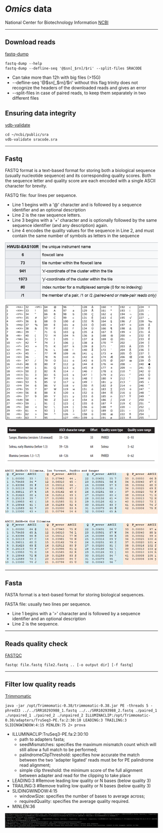 # *Omics* data

National Center for Biotechnology Information [NCBI](https://www.ncbi.nlm.nih.gov/)

---
## Download reads

[fastq-dump](https://trace.ncbi.nlm.nih.gov/Traces/sra/sra.cgi?view=toolkit_doc&f=fastq-dump)
``` 
fastq-dump --help
fastq-dump --defline-seq '@$sn[_$rn]/$ri' --split-files SRACODE
```

* Can take more than 12h with big files (>15G)
* --defline-seq '@$sn[_$rn]/$ri' without this flag trinity does not recognize the headers of the downloaded reads and gives an error
* --split-files in case of paired reads, to keep them separately in two different files

## Ensuring data integrity
[vdb-validate](https://trace.ncbi.nlm.nih.gov/Traces/sra/sra.cgi?view=toolkit_doc&f=vdb-validate)
```
cd ~/ncbi/public/sra
vdb-validate sracode.sra
```
---
## Fastq

FASTQ format is a text-based format for storing both a biological sequence (usually nucleotide sequence) and its corresponding quality scores. Both the sequence letter and quality score are each encoded with a single ASCII character for brevity.

FASTQ file: four lines per sequence. 
* Line 1 begins with a '@' character and is followed by a sequence identifier and an optional description
* Line 2 is the raw sequence letters.
* Line 3 begins with a '+' character and is optionally followed by the same sequence identifier (and any description) again.
* Line 4 encodes the quality values for the sequence in Line 2, and must contain the same number of symbols as letters in the sequence

![header](https://raw.githubusercontent.com/MariangelaIannello/didattica/main/images/illumina_seq_id.png)

![ascii](https://raw.githubusercontent.com/MariangelaIannello/didattica/main/images/ascii_2.png)

![ascii_2](https://raw.githubusercontent.com/MariangelaIannello/didattica/main/images/ascii.png)

![ascii_3](https://raw.githubusercontent.com/MariangelaIannello/didattica/main/images/ascii33.gif)

---

## Fasta

FASTA format is a text-based format for storing biological sequences.

FASTA file: usually two lines per sequence.
* Line 1 begins with a '>' character and is followed by a sequence identifier and an optional description
*	Line 2 is the sequence.
---
## Reads quality check

[FASTQC](https://www.bioinformatics.babraham.ac.uk/projects/fastqc/)

```
fastqc file.fastq file2.fastq .. [-o output dir] [-f fastq]
```

---
## Filter low quality reads
[Trimmomatic](http://www.usadellab.org/cms/?page=trimmomatic)

```
java -jar /opt/Trimmomatic-0.38/trimmomatic-0.38.jar PE -threads 5 -phred33 ../../SRR10293988_1.fastq ../../SRR10293988_2.fastq ./paired_1 ./unpaired_1 ./paired_2 ./unpaired_2 ILLUMINACLIP:/opt/Trimmomatic-0.38/adapters/TruSeq3-PE.fa:2:30:10 LEADING:3 TRAILING:3 SLIDINGWINDOW:4:15 MINLEN:75 2> prova 
```
* ILLUMINACLIP:TruSeq3-PE.fa:2:30:10  
    * path to adapters fasta;
    * seedMismatches: specifies the maximum mismatch count which will still allow a full match to be performed;
    * palindromeClipThreshold: specifies how accurate the match between the two 'adapter ligated' reads must be for PE palindrome read alignment;
    * simple clip threshold: the minimum score of the full alignment between adapter and read for the clipping to take place
* LEADING:3 #Remove leading low quality or N bases (below quality 3)
* TRAILING:3 #Remove trailing low quality or N bases (below quality 3)
* SLIDINGWINDOW:4:15
    * windowSize: specifies the number of bases to average across; 
    * requiredQuality: specifies the average quality required.
* MINLEN:36


![trimmomatic_1](https://raw.githubusercontent.com/MariangelaIannello/didattica/main/images/trimm_4_15.png)


